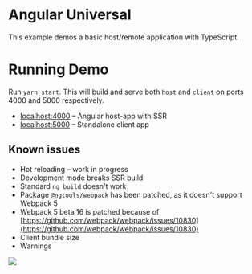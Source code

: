 # Angular Universal

This example demos a basic host/remote application with TypeScript.

# Running Demo

Run `yarn start`. This will build and serve both `host` and `client` on ports 4000 and 5000 respectively.

- [localhost:4000](http://localhost:4000/) – Angular host-app with SSR
- [localhost:5000](http://localhost:5000/) – Standalone client app

## Known issues

- Hot reloading – work in progress
- Development mode breaks SSR build
- Standard `ng build` doesn't work
- Package `@ngtools/webpack` has been patched, as it doesn't support Webpack 5
- Webpack 5 beta 16 is patched because of [https://github.com/webpack/webpack/issues/10830](https://github.com/webpack/webpack/issues/10830)
- Client bundle size
- Warnings

<img src="https://ssl.google-analytics.com/collect?v=1&ec=email&ea=open&t=event&tid=UA-167830327-1&cid=555&dp=/email/Angular&dt=ModuleFederationExamples">

